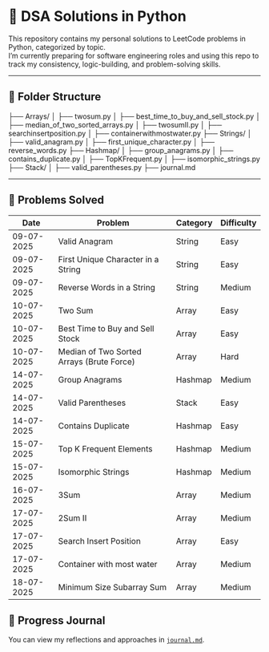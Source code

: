 # 🧠 DSA Solutions in Python

This repository contains my personal solutions to LeetCode problems in Python, categorized by topic.  
I’m currently preparing for software engineering roles and using this repo to track my consistency, logic-building, and problem-solving skills.

---

## 📂 Folder Structure

├── Arrays/
│ ├── twosum.py
│ ├── best_time_to_buy_and_sell_stock.py
│ ├── median_of_two_sorted_arrays.py
│ ├── twosumII.py
│ ├── searchinsertposition.py
│ ├── containerwithmostwater.py
├── Strings/
│ ├── valid_anagram.py
│ ├── first_unique_character.py
│ ├── reverse_words.py
├── Hashmap/
│ ├── group_anagrams.py
│ ├── contains_duplicate.py
│ ├── TopKFrequent.py
│ ├── isomorphic_strings.py
├── Stack/
│ ├── valid_parentheses.py
├── journal.md


---

## 📌 Problems Solved

| Date       | Problem                                         | Category | Difficulty |
|------------|--------------------------------------------------|----------|-------------|
| 09-07-2025 | Valid Anagram                                   | String   | Easy        |
| 09-07-2025 | First Unique Character in a String              | String   | Easy        |
| 09-07-2025 | Reverse Words in a String                       | String   | Medium      |
| 10-07-2025 | Two Sum                                         | Array    | Easy        |
| 10-07-2025 | Best Time to Buy and Sell Stock                 | Array    | Easy        |
| 10-07-2025 | Median of Two Sorted Arrays (Brute Force)       | Array    | Hard        |
| 14-07-2025 | Group Anagrams                                  | Hashmap  | Medium      |
| 14-07-2025 | Valid Parentheses                               | Stack    | Easy        |
| 14-07-2025 | Contains Duplicate                              | Hashmap  | Easy        | 
| 15-07-2025 | Top K Frequent Elements                         | Hashmap  | Medium      |
| 15-07-2025 | Isomorphic Strings                              | Hashmap  | Medium      |
| 16-07-2025 | 3Sum                                            | Array    | Medium      |
| 17-07-2025 | 2Sum II                                         | Array    | Medium      |
| 17-07-2025 | Search Insert Position                          | Array    | Easy        |
| 17-07-2025 | Container with  most water                      | Array    | Medium      |
| 18-07-2025 | Minimum Size Subarray Sum                       | Array    | Medium      |

## 📘 Progress Journal

You can view my reflections and approaches in [`journal.md`](journal.md).
